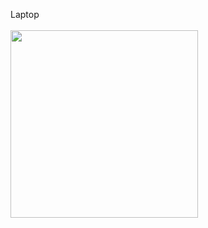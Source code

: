 Laptop<br>
<br><img src="https://github.com/victorblum/course-selling-page/blob/main/photo/Preview_laptop.gif" width="300" />
